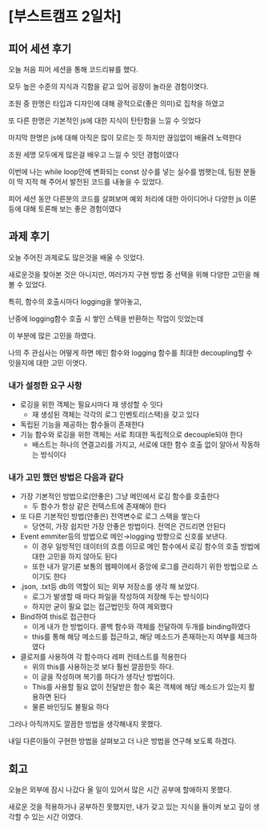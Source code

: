 # [부스트캠프 2일차]

## 피어 세션 후기

오늘 처음 피어 세션을 통해 코드리뷰를 했다.

모두 높은 수준의 지식과 긱함을 같고 있어 굉장이 놀라운 경험이엿다.

조원 중 한명은 타입과 디자인에 대해 광적으로(좋은 의미)로 집착을 하였고

또 다른 한명은 기본적인 js에 대한 지식이 탄탄함을 느낄 수 잇었다

마지막 한명은 js에 대해 아직은 많이 모르는 듯 하지만 끊임없이 배울려 노력한다

조원 세명 모두에게 많은걸 배우고 느낄 수 잇던 경험이였다

이번에 나는 while loop안에 변화되는 const 상수를 넣는 실수를 범햇는데, 팀원 분들이 딱 지적 해 주어서 발전된 코드를 내놓을 수 있었다.

피어 세션 동안 다른분의 코드를 살펴보며 예외 처리에 대한 아이디어나 다양한 js 이론 등에 대해 토론해 보는 좋은 경험이였다

## 과제 후기

오늘 주어진 과제로도 많은것을 배울 수 잇었다.

새로운것을 찾아본 것은 아니지만, 여러가지 구현 방법 중 선택을 위해 다양한 고민을 해볼 수 있었다.

특히, 함수의 호출시마다 logging을 쌓아놓고,

난중에 logging함수 호출 시 쌓인 스텍을 반환하는 작업이 잇었는데 

이 부분에 많은 고민을 하였다.

나의 주 관심사는 어떻게 하면 메인 함수와 logging 함수를 최대한 decoupling할 수 잇을지에 대한 고민 이엿다.

### 내가 설정한 요구 사항

- 로깅을 위한 객체는 필요시마다 재 생성할 수 잇다
    - 재 생성된 객체는 각각의 로그 인벤토리(스택)을 갖고 있다
- 독립된 기능을 제공하는 함수들이 존재한다
- 기능 함수와 로깅을 위한 객체는 서로 최대한 독립적으로 decouple되야 한다
    - 배스트는 하나의 연결고리를 가지고, 서로에 대한 함수 호출 없이 알아서 작동하는 방식이다

### 내가 고민 했던 방법은 다음과 같다

- 가장 기본적인 방법으로(안좋은) 그냥 메인에서 로깅 함수를 호출한다
    - 두 함수가 항상 같은 컨텍스트에 존재해야 한다
- 또 다른 기본적인 방법(안좋은) 전역변수로 로그 스택을 쌓는다
    - 당연히, 가장 쉽지만 가장 안좋은 방법이다. 전역은 건드리면 안된다
- Event emmiter등의 방법으로 메인→logging 방향으로 신호를 보낸다.
    - 이 경우 일방적인 데이터의 흐름 이므로 메인 함수에서 로깅 함수의 호출 방법에 대한 고민을 하지 않아도 된다
    - 또한 내가 알기론 보통의 웹페이에서 중앙에 로그를 관리하기 위한 방법으로 스이기도 한다
- .json, .txt등 db의 역할이 되는 외부 저장소를 생각 해 보았다.
    - 로그가 발생할 때 마다 파일을 작성하여 저장해 두는 방식이다
    - 하지만 굳이 필요 없는 접근법인듯 하여 제외했다
- Bind하여 this로 접근한다
    - 이게 내가 한 방법이다. 콜백 함수와 객체를 전달하여 두개를 binding하였다
    - this를 통해 해당 메소드를 접근하고, 해당 메소드가 존재하는지 여부를 체크하였다
- 클로저를 사용하여 각 함수마다 레퍼 컨테스트를 적용한다
    - 위의 this를 사용하는것 보다 훨씬 깔끔한듯 하다.
    - 이 글을 작성하며 복기를 하다가 생각난 방법이다.
    - This를 사용할 필요 없이 전달받은 함수 혹은 객체에 해당 메소드가 있는지 활용하면 된다
    - 물론 바인딩도 불필요 하다

그러나 아직까지도 깔끔한 방법을 생각해내지 못했다.

내일 다른이들이 구현한 방법을 살펴보고 더 나은 방법을 연구해 보도록 하겠다.

## 회고

오늘은 외부에 잠시 나갔다 올 일이 있어서 많은 시간 공부에 할애하지 못했다.

새로운 것을 적용하거나 공부하진 못했지만, 내가 갖고 있는 지식을 돌이켜 보고 깊이 생각할 수 있는 시간 이였다.
